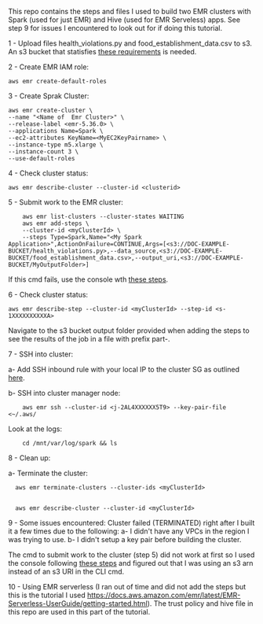 This repo contains the steps and files I used to build two EMR clusters with Spark (used for just EMR) and Hive (used for EMR Serveless) apps. See step 9 for issues I encountered to look out for if doing this tutorial.

1 - Upload files health_violations.py and food_establishment_data.csv to s3. An s3 bucket that statisfies [these requirements](https://docs.aws.amazon.com/emr/latest/ManagementGuide/emr-gs.html#:~:text=Buckets%20and%20folders%20that%20you%20use%20with%20Amazon%20EMR%20have%20the%20following%20limitations%3A.) is needed. 

2 - Create EMR IAM role:

	aws emr create-default-roles

3 - Create Sprak Cluster:

    aws emr create-cluster \
   	--name "<Name of  Emr Cluster>" \
   	--release-label <emr-5.36.0> \
   	--applications Name=Spark \
   	--ec2-attributes KeyName=<MyEC2KeyPairname> \
   	--instance-type m5.xlarge \
   	--instance-count 3 \
   	--use-default-roles    

4 - Check cluster status:

    aws emr describe-cluster --cluster-id <clusterid>

5 - Submit work to the EMR cluster:

		aws emr list-clusters --cluster-states WAITING							
		aws emr add-steps \
		--cluster-id <myClusterId> \
		--steps Type=Spark,Name="<My Spark Application>",ActionOnFailure=CONTINUE,Args=[<s3://DOC-EXAMPLE-BUCKET/health_violations.py>,--data_source,<s3://DOC-EXAMPLE-BUCKET/food_establishment_data.csv>,--output_uri,<s3://DOC-EXAMPLE-BUCKET/MyOutputFolder>]

 If this cmd fails, use the console wth [these steps](https://docs.aws.amazon.com/emr/latest/ManagementGuide/emr-gs.html#:~:text=To%20submit%20a%20Spark%20application%20as%20a%20step%20using%20the%20console).								

6 - Check cluster status:

    aws emr describe-step --cluster-id <myClusterId> --step-id <s-1XXXXXXXXXXA>							

Navigate to the s3 bucket output folder provided when adding the steps to see the results of the job in a file with prefix part-.

7 - SSH into cluster:
  
  a- Add SSH inbound rule with your local IP to the cluster SG as outlined [here](https://docs.aws.amazon.com/emr/latest/ManagementGuide/emr-gs.html#:~:text=To%20allow%20SSH%20access%20for%20trusted%20sources%20for%20the%20ElasticMapReduce%2Dmaster%20security%20group).

  b- SSH into cluster manager node:

		aws emr ssh --cluster-id <j-2AL4XXXXXX5T9> --key-pair-file <~/.aws/						

Look at the logs:

		cd /mnt/var/log/spark && ls

8 - Clean up:

  a- Terminate the cluster:

      aws emr terminate-clusters --cluster-ids <myClusterId>


      aws emr describe-cluster --cluster-id <myClusterId>		

9 - Some issues encountered:
Cluster failed (TERMINATED) right after I built it a few times due to the following:
	a- I didn't have any VPCs in the region I was trying to use.
	b- I didn't setup a key pair before building the cluster.

The cmd to submit work to the cluster (step 5) did not work at first so I used the console following [these steps](https://docs.aws.amazon.com/emr/latest/ManagementGuide/emr-gs.html#:~:text=To%20submit%20a%20Spark%20application%20as%20a%20step%20using%20the%20console ) and figured out that I was using an s3 arn instead of an s3 URI in the CLI cmd.	

10 - Using EMR serverless (I ran out of time and did not add the steps but this is the tutorial I used https://docs.aws.amazon.com/emr/latest/EMR-Serverless-UserGuide/getting-started.html). The trust policy and hive file in this repo are used in this part of the tutorial.
